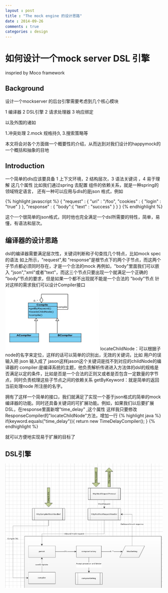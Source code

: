 ```yaml
---
layout : post
title : "The mock engine 的设计思路"
date : 2014-09-26
comments : true
categories : design
---
```

如何设计一个mock server DSL 引擎
=====================
inspried by Moco framework

Background
----
设计一个mockserver 的后台引擎需要考虑到几个核心模块

1 编译器
2 DSL引擎
2 请求处理器
3 响应绑定

以及外围的诸如

1.冲突处理
2.mock 规格持久
3.搜索策略等 

本文将会对各个方面做一个概要性的介绍，从而达到对我们设计的happymock的一个概括和抽象的目地

Introduction
----
一个简单的dls应该要具备 1 上下文环境，2 结构层次，3 语法关键词 ，4 易于理解 这几个属性
比如我们通过spring 去配置 组件的依赖关系，就是一种spring的 领域特定语言，
还有一种可以应用与dls的是json 格式，例如

{% highlight javascript %}
{
  "request" :
    {
      "uri" : "/foo",
      "cookies" :
        {
          "login" : "true"
        }
    },
  "response" :
    {
      "body":{
        "text" : "success"
      }
    }
}
{% endhighlight %}

这个一个很简单的json格式，同时他也完全满足一个dsl所需要的特性，简单，易懂，有语法和层次。

编译器的设计思路
----
dsl的编译器需要满足层次性，关键词判断和子句查找几个特点，比如mock spec 的语法 如上所示，"request",和 "response"是根节点下的两个子节点，而这两个子节点都必须同时存在，才是一个合法的mock
再例如，"body"里面我们可以嵌入 "json","xml"或者"text"，而这三个节点只要出现一个就满足一个正确的 "body"节点的要求，但是如果一个都不出现就不能是一个合法的 "body"节点
针对这样的需求我们可以设计Compiler接口
<img src="/assets/compiler.jpg" height="200px" width="300px" alt="compiler"/>
locateChildNode：可以根据子node的名字来定位，这样的话可以简单的识别出，无效的关键词，比如 用户的误输入把 json 输入成了 jason这样jason这个关键词是找不到对应的childNode的编译器的
compiler:是编译系统的主题，他负责解析传递进入方法体的dsl的规格是否满足以定的条件，比如是否是一个合法的正则又或者是否包含一定数量的字节点，同时负责梳理这些子节点之间的依赖关系
getByKeyword：就是简单的返回当前处理node 所注册的名字。

拥有了这样一个简单的接口，我们就满足了实现一个基于json格式的简单的mock 编译器的功能。同时还具备关键词的可扩展功能。例如，如果我们以后要扩展DSL，在response里面新增"time_delay" ,这个属性
这样我只要修改ResponseCompiler的"locateChildNode"方法，增加一行
{% highlight java %}
 if(keyword.equals("time_delay")){
       return new TimeDelayCompiler();
 }
{% endhighlight %}

就可以方便地实现易于扩展的目标了

DSL引擎
----
<img src="/assets/mock_design.jpg" height="400px" width="600px" alt="AO"/>



